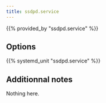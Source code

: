 ```yaml
---
title: ssdpd.service
---
```


{{% provided_by "ssdpd.service" %}}

## Options

{{% systemd_unit "ssdpd.service" %}}

## Additionnal notes

Nothing here.